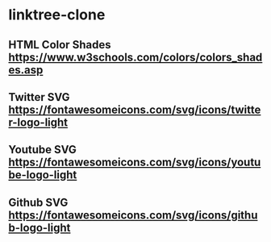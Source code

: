 # linktree-clone

## HTML Color Shades <https://www.w3schools.com/colors/colors_shades.asp>

## Twitter SVG <https://fontawesomeicons.com/svg/icons/twitter-logo-light>

## Youtube SVG <https://fontawesomeicons.com/svg/icons/youtube-logo-light>

## Github SVG <https://fontawesomeicons.com/svg/icons/github-logo-light>
